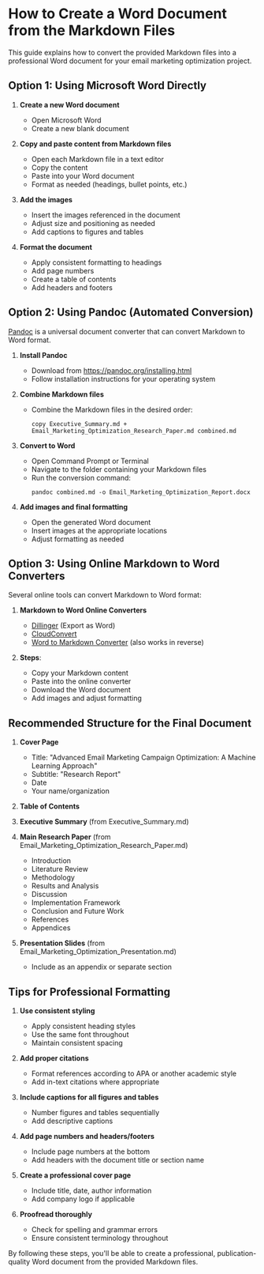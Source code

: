 # How to Create a Word Document from the Markdown Files

This guide explains how to convert the provided Markdown files into a professional Word document for your email marketing optimization project.

## Option 1: Using Microsoft Word Directly

1. **Create a new Word document**
   - Open Microsoft Word
   - Create a new blank document

2. **Copy and paste content from Markdown files**
   - Open each Markdown file in a text editor
   - Copy the content
   - Paste into your Word document
   - Format as needed (headings, bullet points, etc.)

3. **Add the images**
   - Insert the images referenced in the document
   - Adjust size and positioning as needed
   - Add captions to figures and tables

4. **Format the document**
   - Apply consistent formatting to headings
   - Add page numbers
   - Create a table of contents
   - Add headers and footers

## Option 2: Using Pandoc (Automated Conversion)

[Pandoc](https://pandoc.org/) is a universal document converter that can convert Markdown to Word format.

1. **Install Pandoc**
   - Download from https://pandoc.org/installing.html
   - Follow installation instructions for your operating system

2. **Combine Markdown files**
   - Combine the Markdown files in the desired order:
     ```
     copy Executive_Summary.md + Email_Marketing_Optimization_Research_Paper.md combined.md
     ```

3. **Convert to Word**
   - Open Command Prompt or Terminal
   - Navigate to the folder containing your Markdown files
   - Run the conversion command:
     ```
     pandoc combined.md -o Email_Marketing_Optimization_Report.docx
     ```

4. **Add images and final formatting**
   - Open the generated Word document
   - Insert images at the appropriate locations
   - Adjust formatting as needed

## Option 3: Using Online Markdown to Word Converters

Several online tools can convert Markdown to Word format:

1. **Markdown to Word Online Converters**
   - [Dillinger](https://dillinger.io/) (Export as Word)
   - [CloudConvert](https://cloudconvert.com/md-to-docx)
   - [Word to Markdown Converter](https://word2md.com/) (also works in reverse)

2. **Steps**:
   - Copy your Markdown content
   - Paste into the online converter
   - Download the Word document
   - Add images and adjust formatting

## Recommended Structure for the Final Document

1. **Cover Page**
   - Title: "Advanced Email Marketing Campaign Optimization: A Machine Learning Approach"
   - Subtitle: "Research Report"
   - Date
   - Your name/organization

2. **Table of Contents**

3. **Executive Summary** (from Executive_Summary.md)

4. **Main Research Paper** (from Email_Marketing_Optimization_Research_Paper.md)
   - Introduction
   - Literature Review
   - Methodology
   - Results and Analysis
   - Discussion
   - Implementation Framework
   - Conclusion and Future Work
   - References
   - Appendices

5. **Presentation Slides** (from Email_Marketing_Optimization_Presentation.md)
   - Include as an appendix or separate section

## Tips for Professional Formatting

1. **Use consistent styling**
   - Apply consistent heading styles
   - Use the same font throughout
   - Maintain consistent spacing

2. **Add proper citations**
   - Format references according to APA or another academic style
   - Add in-text citations where appropriate

3. **Include captions for all figures and tables**
   - Number figures and tables sequentially
   - Add descriptive captions

4. **Add page numbers and headers/footers**
   - Include page numbers at the bottom
   - Add headers with the document title or section name

5. **Create a professional cover page**
   - Include title, date, author information
   - Add company logo if applicable

6. **Proofread thoroughly**
   - Check for spelling and grammar errors
   - Ensure consistent terminology throughout

By following these steps, you'll be able to create a professional, publication-quality Word document from the provided Markdown files.

